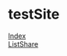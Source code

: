 # testSite

[Index](https://sgrodnik.github.io/testsite/index.html)  
[ListShare](https://sgrodnik.github.io/testsite/listshare.html)  
